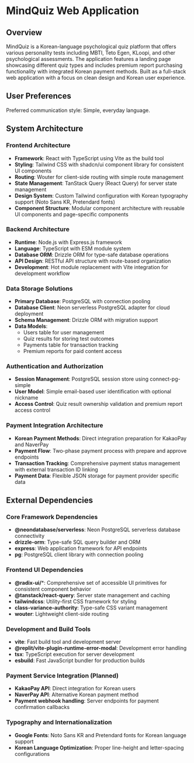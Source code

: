 # MindQuiz Web Application

## Overview

MindQuiz is a Korean-language psychological quiz platform that offers various personality tests including MBTI, Teto Egen, KLoopi, and other psychological assessments. The application features a landing page showcasing different quiz types and includes premium report purchasing functionality with integrated Korean payment methods. Built as a full-stack web application with a focus on clean design and Korean user experience.

## User Preferences

Preferred communication style: Simple, everyday language.

## System Architecture

### Frontend Architecture
- **Framework**: React with TypeScript using Vite as the build tool
- **Styling**: Tailwind CSS with shadcn/ui component library for consistent UI components
- **Routing**: Wouter for client-side routing with simple route management
- **State Management**: TanStack Query (React Query) for server state management
- **Design System**: Custom Tailwind configuration with Korean typography support (Noto Sans KR, Pretendard fonts)
- **Component Structure**: Modular component architecture with reusable UI components and page-specific components

### Backend Architecture
- **Runtime**: Node.js with Express.js framework
- **Language**: TypeScript with ESM module system
- **Database ORM**: Drizzle ORM for type-safe database operations
- **API Design**: RESTful API structure with route-based organization
- **Development**: Hot module replacement with Vite integration for development workflow

### Data Storage Solutions
- **Primary Database**: PostgreSQL with connection pooling
- **Database Client**: Neon serverless PostgreSQL adapter for cloud deployment
- **Schema Management**: Drizzle ORM with migration support
- **Data Models**: 
  - Users table for user management
  - Quiz results for storing test outcomes
  - Payments table for transaction tracking
  - Premium reports for paid content access

### Authentication and Authorization
- **Session Management**: PostgreSQL session store using connect-pg-simple
- **User Model**: Simple email-based user identification with optional nickname
- **Access Control**: Quiz result ownership validation and premium report access control

### Payment Integration Architecture
- **Korean Payment Methods**: Direct integration preparation for KakaoPay and NaverPay
- **Payment Flow**: Two-phase payment process with prepare and approve endpoints
- **Transaction Tracking**: Comprehensive payment status management with external transaction ID linking
- **Payment Data**: Flexible JSON storage for payment provider specific data

## External Dependencies

### Core Framework Dependencies
- **@neondatabase/serverless**: Neon PostgreSQL serverless database connectivity
- **drizzle-orm**: Type-safe SQL query builder and ORM
- **express**: Web application framework for API endpoints
- **pg**: PostgreSQL client library with connection pooling

### Frontend UI Dependencies
- **@radix-ui/***: Comprehensive set of accessible UI primitives for consistent component behavior
- **@tanstack/react-query**: Server state management and caching
- **tailwindcss**: Utility-first CSS framework for styling
- **class-variance-authority**: Type-safe CSS variant management
- **wouter**: Lightweight client-side routing

### Development and Build Tools
- **vite**: Fast build tool and development server
- **@replit/vite-plugin-runtime-error-modal**: Development error handling
- **tsx**: TypeScript execution for server development
- **esbuild**: Fast JavaScript bundler for production builds

### Payment Service Integration (Planned)
- **KakaoPay API**: Direct integration for Korean users
- **NaverPay API**: Alternative Korean payment method
- **Payment webhook handling**: Server endpoints for payment confirmation callbacks

### Typography and Internationalization
- **Google Fonts**: Noto Sans KR and Pretendard fonts for Korean language support
- **Korean Language Optimization**: Proper line-height and letter-spacing configurations